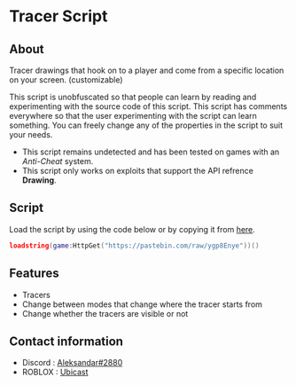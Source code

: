 # Tracer Script

## About

Tracer drawings that hook on to a player and come from a specific location on your screen. (customizable)

This script is unobfuscated so that people can learn by reading and experimenting with the source code of this script. This script has comments everywhere so that the user experimenting with the script can learn something. You can freely change any of the properties in the script to suit your needs.

- This script remains undetected and has been tested on games with an *Anti-Cheat* system.
- This script only works on exploits that support the API refrence **Drawing**.

## Script

Load the script by using the code below or by copying it from [here](https://github.com/UbicastDev/Aimbot-Script/blob/main/Aimbot%20Script).
```lua
loadstring(game:HttpGet("https://pastebin.com/raw/ygp8Enye"))()
```

## Features

- Tracers
- Change between modes that change where the tracer starts from
- Change whether the tracers are visible or not

## Contact information

- Discord : [Aleksandar#2880](https://discord.com/users/611111398818316309)
- ROBLOX : [Ubicast](https://www.roblox.com/users/330279990/profile)
